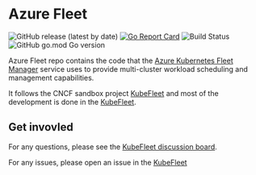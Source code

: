 # Azure Fleet

![GitHub release (latest by date)][1]
[![Go Report Card][2]][3]
![Build Status][4]
![GitHub go.mod Go version][5]

Azure Fleet repo contains the code that the [Azure Kubernetes Fleet Manager](https://learn.microsoft.com/en-us/azure/kubernetes-fleet/) service uses to provide multi-cluster workload scheduling and management capabilities. 

It follows the CNCF sandbox project [KubeFleet](https://github.com/kubefleet-dev/) and most of the development is done in the [KubeFleet](https://github.com/kubefleet-dev/).

## Get invovled 
For any questions, please see the [KubeFleet discussion board](https://github.com/kubefleet-dev/kubefleet/discussions). 

For any issues, please open an issue in the [KubeFleet](https://github.com/kubefleet-dev/kubefleet/issues)


[1]:  https://img.shields.io/github/v/release/Azure/fleet
[2]:  https://goreportcard.com/badge/go.goms.io/fleet
[3]:  https://goreportcard.com/report/go.goms.io/fleet
[4]:  https://codecov.io/gh/Azure/fleet/branch/main/graph/badge.svg?token=D3mtbzACjC
[5]:  https://img.shields.io/github/go-mod/go-version/Azure/fleet